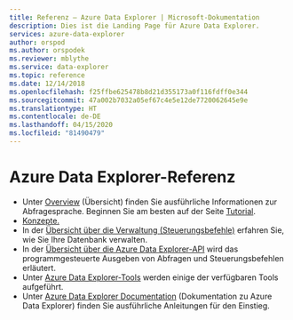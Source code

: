 ```yaml
---
title: Referenz – Azure Data Explorer | Microsoft-Dokumentation
description: Dies ist die Landing Page für Azure Data Explorer.
services: azure-data-explorer
author: orspod
ms.author: orspodek
ms.reviewer: mblythe
ms.service: data-explorer
ms.topic: reference
ms.date: 12/14/2018
ms.openlocfilehash: f25ffbe625478b8d21d355173a0f116fdff0e344
ms.sourcegitcommit: 47a002b7032a05ef67c4e5e12de7720062645e9e
ms.translationtype: HT
ms.contentlocale: de-DE
ms.lasthandoff: 04/15/2020
ms.locfileid: "81490479"
---
```

# <a name="azure-data-explorer-reference"></a>Azure Data Explorer-Referenz

* Unter [Overview](./query/index.md) (Übersicht) finden Sie ausführliche Informationen zur Abfragesprache. Beginnen Sie am besten auf der Seite [Tutorial](./query/tutorial.md).
* [Konzepte.](./concepts/index.md)
* In der [Übersicht über die Verwaltung (Steuerungsbefehle)](./management/index.md) erfahren Sie, wie Sie Ihre Datenbank verwalten.
* In der [Übersicht über die Azure Data Explorer-API](./api/index.md) wird das programmgesteuerte Ausgeben von Abfragen und Steuerungsbefehlen erläutert.
* Unter [Azure Data Explorer-Tools](./tools/index.md) werden einige der verfügbaren Tools aufgeführt.
* Unter [Azure Data Explorer Documentation](https://docs.microsoft.com/azure/data-explorer) (Dokumentation zu Azure Data Explorer) finden Sie ausführliche Anleitungen für den Einstieg.